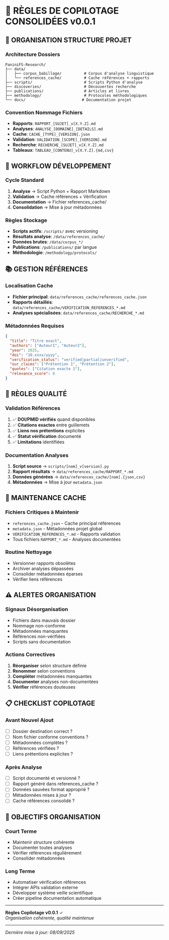 # 🎯 RÈGLES DE COPILOTAGE CONSOLIDÉES v0.0.1

## 📁 **ORGANISATION STRUCTURE PROJET**

### **Architecture Dossiers**
```
PaniniFS-Research/
├── data/
│   ├── corpus_babillage/          # Corpus d'analyse linguistique
│   └── references_cache/          # Cache références + rapports
├── scripts/                       # Scripts Python d'analyse
├── discoveries/                   # Découvertes recherche
├── publications/                  # Articles et livres
├── methodology/                   # Protocoles méthodologiques
└── docs/                         # Documentation projet
```

### **Convention Nommage Fichiers**
- **Rapports**: `RAPPORT_[SUJET]_v[X.Y.Z].md`
- **Analyses**: `ANALYSE_[DOMAINE]_[DETAILS].md`
- **Cache**: `CACHE_[TYPE]_[VERSION].json`
- **Validation**: `VALIDATION_[SCOPE]_[VERSION].md`
- **Recherche**: `RECHERCHE_[SUJET]_v[X.Y.Z].md`
- **Tableaux**: `TABLEAU_[CONTENU]_v[X.Y.Z].{md,csv}`

## 🔄 **WORKFLOW DÉVELOPPEMENT**

### **Cycle Standard**
1. **Analyse** → Script Python + Rapport Markdown
2. **Validation** → Cache références + Vérification
3. **Documentation** → Fichier references_cache/
4. **Consolidation** → Mise à jour métadonnées

### **Règles Stockage**
- **Scripts actifs**: `/scripts/` avec versioning
- **Résultats analyse**: `/data/references_cache/`
- **Données brutes**: `/data/corpus_*/`
- **Publications**: `/publications/` par langue
- **Méthodologie**: `/methodology/protocols/`

## 📚 **GESTION RÉFÉRENCES**

### **Localisation Cache**
- **Fichier principal**: `data/references_cache/references_cache.json`
- **Rapports détaillés**: `data/references_cache/VERIFICATION_REFERENCES_*.md`
- **Analyses spécialisées**: `data/references_cache/RECHERCHE_*.md`

### **Métadonnées Requises**
```json
{
  "title": "Titre exact",
  "authors": ["Auteur1", "Auteur2"],
  "year": 2025,
  "doi": "10.xxxx/yyyy",
  "verification_status": "verified|partial|unverified",
  "our_claims": ["Prétention 1", "Prétention 2"],
  "quotes": ["Citation exacte 1"],
  "relevance_score": 8
}
```

## 🎯 **RÈGLES QUALITÉ**

### **Validation Références**
1. ✅ **DOI/PMID vérifiés** quand disponibles
2. ✅ **Citations exactes** entre guillemets
3. ✅ **Liens nos prétentions** explicites
4. ✅ **Statut vérification** documenté
5. ✅ **Limitations** identifiées

### **Documentation Analyses**
1. **Script source** → `scripts/[nom]_v[version].py`
2. **Rapport résultats** → `data/references_cache/RAPPORT_*.md`
3. **Données générées** → `data/references_cache/[nom].{json,csv}`
4. **Métadonnées** → Mise à jour `metadata.json`

## 🔧 **MAINTENANCE CACHE**

### **Fichiers Critiques à Maintenir**
- `references_cache.json` - Cache principal références
- `metadata.json` - Métadonnées projet global
- `VERIFICATION_REFERENCES_*.md` - Rapports validation
- Tous fichiers `RAPPORT_*.md` - Analyses documentées

### **Routine Nettoyage**
- Versionner rapports obsolètes
- Archiver analyses dépassées
- Consolider métadonnées éparses
- Vérifier liens références

## ⚠️ **ALERTES ORGANISATION**

### **Signaux Désorganisation**
- Fichiers dans mauvais dossier
- Nommage non-conforme
- Métadonnées manquantes
- Références non-vérifiées
- Scripts sans documentation

### **Actions Correctives**
1. **Réorganiser** selon structure définie
2. **Renommer** selon conventions
3. **Compléter** métadonnées manquantes
4. **Documenter** analyses non-documentées
5. **Vérifier** références douteuses

## 📋 **CHECKLIST COPILOTAGE**

### **Avant Nouvel Ajout**
- [ ] Dossier destination correct ?
- [ ] Nom fichier conforme conventions ?
- [ ] Métadonnées complètes ?
- [ ] Références vérifiées ?
- [ ] Liens prétentions explicites ?

### **Après Analyse**
- [ ] Script documenté et versionné ?
- [ ] Rapport généré dans references_cache ?
- [ ] Données sauvées format approprié ?
- [ ] Métadonnées mises à jour ?
- [ ] Cache références consolidé ?

## 🎯 **OBJECTIFS ORGANISATION**

### **Court Terme**
- Maintenir structure cohérente
- Documenter toutes analyses
- Vérifier références régulièrement
- Consolider métadonnées

### **Long Terme**
- Automatiser vérification références
- Intégrer APIs validation externe
- Développer système veille scientifique
- Créer pipeline documentation automatique

---

**Règles Copilotage v0.0.1** ✓  
*Organisation cohérente, qualité maintenue*

---
*Dernière mise à jour: 08/09/2025*

